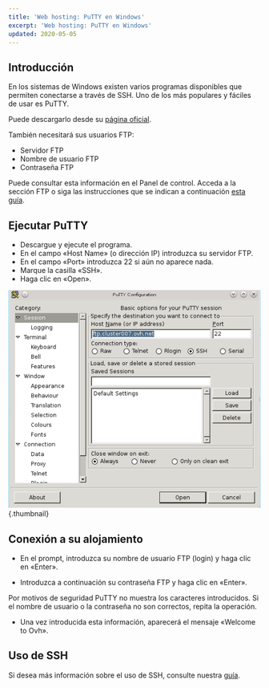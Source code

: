 ```yaml
---
title: 'Web hosting: PuTTY en Windows'
excerpt: 'Web hosting: PuTTY en Windows'
updated: 2020-05-05
---
```


## Introducción

En los sistemas de Windows existen varios programas disponibles que permiten conectarse a través de SSH. Uno de los más populares y fáciles de usar es PuTTY. 

Puede descargarlo desde su [página oficial](http://www.putty.org/).

También necesitará sus usuarios FTP: 

- Servidor FTP 
- Nombre de usuario FTP 
- Contraseña FTP 

Puede consultar esta información en el Panel de control. Acceda a la sección FTP o siga las instrucciones que se indican a continuación 
[esta guía](/pages/web_cloud/web_hosting/ftp_connection).

## Ejecutar PuTTY

- Descargue y ejecute el programa. 
- En el campo «Host Name» (o dirección IP) introduzca su servidor FTP.
- En el campo «Port» introduzca 22 si aún no aparece nada. 
- Marque la casilla «SSH». 
- Haga clic en «Open».

![Putty](/pages/assets/screens/other/web-tools/putty/configuration.png){.thumbnail}

## Conexión a su alojamiento

- En el prompt, introduzca su nombre de usuario FTP (login)  y haga clic en «Enter».

- Introduzca a continuación su contraseña FTP y haga clic en «Enter». 

Por motivos de seguridad PuTTY no muestra los caracteres introducidos. Si el nombre de usuario o la contraseña no son correctos, repita la operación. 

- Una vez introducida esta información, aparecerá el mensaje «Welcome to Ovh».

## Uso de SSH
Si desea más información sobre el uso de SSH, consulte nuestra [guía](/pages/web_cloud/web_hosting/ssh_on_webhosting).

